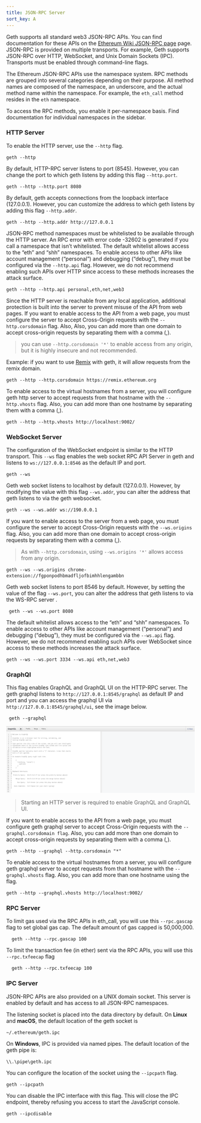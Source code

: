 ```yaml
---
title: JSON-RPC Server
sort_key: A
---
```



Geth supports all standard web3 JSON-RPC APIs. You can find documentation for these APIs on the [Ethereum Wiki JSON-RPC page][web3-rpc] page.
JSON-RPC is provided on multiple transports. For example, Geth supports JSON-RPC over HTTP, WebSocket, and Unix Domain Sockets (IPC). Transports must be enabled through command-line flags.

The Ethereum JSON-RPC APIs use the namespace system. RPC methods are grouped into several categories depending on their purpose.
All method names are composed of the namespace, an underscore, and the actual method name within the namespace. For example, 
the `eth_call` method resides in the `eth` namespace.

To access the RPC methods, you enable it per-namespace basis. Find documentation for individual namespaces in the sidebar.

### HTTP Server

To enable the HTTP server, use the `--http` flag.

    geth --http


By default, HTTP-RPC server listens to port (8545). However, 
you can change the port to which geth listens by adding
this flag `--http.port`.

    geth --http --http.port 8080 


By default, geth accepts connections from the loopback interface (127.0.0.1). 
However, you can customize the address to which geth listens 
by adding this flag `--http.addr`.
  
    geth --http --http.addr http://127.0.0.1


JSON-RPC method namespaces must be whitelisted to be available through the HTTP server. 
An RPC error with error code -32602 is generated if you call a namespace that isn’t whitelisted. 
The default whitelist allows access to the “eth” and “shh” namespaces.
To enable access to other APIs like account management (“personal”) and debugging (“debug”), 
they must be configured via the `--http.api` flag. However, 
we do not recommend enabling such APIs over HTTP since access to these methods increases the attack surface.

    geth --http --http.api personal,eth,net,web3


Since the HTTP server is reachable from any local application, additional 
protection is built into the server to prevent misuse of the API from web pages. 
If you want to enable access to the API from a web page, 
you must configure the server to accept Cross-Origin requests 
with the `--http.corsdomain` flag. Also, Also, you can add more than one domain
to accept cross-origin requests by separating them with a comma (,).

> you can use `--http.corsdomain '*'` to enable access from any origin, but it is highly insecure and not recommended.
 
 Example: if you want to use [Remix][remix] with geth, it will allow requests from the
remix domain.

    geth --http --http.corsdomain https://remix.ethereum.org


To enable access to the virtual hostnames from a server, 
you will configure geth http server to accept requests from 
that hostname with the `--http.vhosts` flag. Also, you can add 
more than one hostname by separating them with a comma (,).

    geth --http --http.vhosts http://localhost:9002/

### WebSocket Server

The configuration of the WebSocket endpoint is similar to the HTTP transport. 
This `--ws` flag enables the web socket RPC API Server in geth 
and listens to `ws://127.0.0.1:8546` as the default IP and port.

    geth --ws


Geth web socket listens to localhost by default (127.0.0.1).
However, by modifying the value with this flag `--ws.addr`, 
you can alter the address that geth listens to via the 
geth websocket. 

    geth --ws --ws.addr ws://190.0.0.1


If you want to enable access to the server from a web page, 
you must configure the server to accept Cross-Origin requests 
with the `--ws.origins` flag. Also, you can add more than 
one domain to accept cross-origin requests by separating them with a comma (,).

> As with `--http.corsdomain`, using `--ws.origins '*'` allows access from any origin.


    geth --ws --ws.origins chrome-extension://fgponpodhbmadfljofbimhhlengambbn
  

Geth web socket listens to port 8546 by default.
However, by setting the value of the flag `--ws.port`, 
you can alter the address that geth listens to via the WS-RPC server . 
    
     geth --ws --ws.port 8080
   

The default whitelist allows access to the “eth” and “shh” namespaces. 
To enable access to other APIs like account management (“personal”) 
and debugging (“debug”), they must be configured via the `--ws.api` flag.
However, we do not recommend enabling such APIs over WebSocket since 
access to these methods increases the attack surface.

    geth --ws --ws.port 3334 --ws.api eth,net,web3

### GraphQl

This flag enables GraphQL and GraphQL UI on the HTTP-RPC server. The geth graphql
listens to `http://127.0.0.1:8545/graphql` as default IP and port and 
you can access the graphql UI via `http://127.0.0.1:8545/graphql/ui`, see the image below.

     geth --graphql


![GraphQl UI](../../static/images/graphqlui.png)


> Starting an HTTP server is required to enable GraphQL and GraphQL UI.


If you want to enable access to the API from a web page,
you must configure geth graphql server to accept Cross-Origin 
requests with the `--graphql.corsdomain flag`. Also, you can add 
more than one domain to accept cross-origin requests by separating them with a comma (,).

    geth --http --graphql --http.corsdomain "*"


To enable access to the virtual hostnames from a server,
you will configure geth graphql server to accept requests 
from that hostname with the `--graphql.vhosts` flag. Also, 
you can add more than one hostname using the flag.


    geth --http --graphql.vhosts http://localhost:9002/


### RPC Server

  
To limit gas used via the RPC APIs in eth_call, 
you will use this  `--rpc.gascap` flag to set global 
gas cap. The default amount of gas capped is 50,000,000.

      geth --http --rpc.gascap 100

  
To limit the transaction fee (in ether)
sent via the RPC APIs, you will use this `--rpc.txfeecap` flag  

      geth --http --rpc.txfeecap 100

### IPC Server

JSON-RPC APIs are also provided on a UNIX domain socket. This server is enabled
by default and has access to all JSON-RPC namespaces.

The listening socket is placed into the data directory by default. On **Linux** and **macOS**,
the default location of the geth socket is

    ~/.ethereum/geth.ipc

On **Windows**, IPC is provided via named pipes. The default location of the geth pipe is:

    \\.\pipe\geth.ipc
    

You can configure the location of the socket using the `--ipcpath` flag.

    geth --ipcpath

You can disable the IPC interface with this flag. This will close the IPC endpoint, thereby refusing you access to start the JavaScript console.

    geth --ipcdisable

[web3-rpc]: https://github.com/ethereum/execution-apis
[remix]: https://remix.ethereum.org
